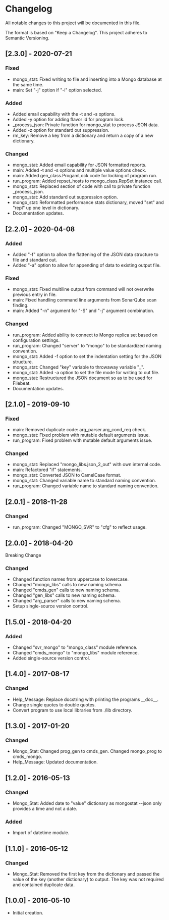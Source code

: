 # Changelog
All notable changes to this project will be documented in this file.

The format is based on "Keep a Changelog".  This project adheres to Semantic Versioning.


## [2.3.0] - 2020-07-21
### Fixed
- mongo_stat:  Fixed writing to file and inserting into a Mongo database at the same time.
- main:  Set "-j" option if "-i" option selected.

### Added
- Added email capability with the -t and -s options.
- Added -y option for adding flavor id for program lock.
- \_process_json:  Private function for mongo_stat to process JSON data.
- Added -z option for standard out suppression.
- rm_key:  Remove a key from a dictionary and return a copy of a new dictionary.

### Changed
- mongo_stat:  Added email capability for JSON formatted reports.
- main:  Added -t and -s options and multiple value options check.
- main:  Added gen_class.ProgamLock code for locking of program run.
- run_program:  Added repset_hosts to mongo_class.RepSet instance call.
- mongo_stat:  Replaced section of code with call to private function \_process_json.
- mongo_stat:  Add standard out suppression option.
- mongo_stat:  Reformatted performance stats dictionary, moved "set" and "repl" up one level in dictionary.
- Documentation updates.


## [2.2.0] - 2020-04-08
### Added
- Added "-f" option to allow the flattening of the JSON data structure to file and standard out.
- Added "-a" option to allow for appending of data to existing output file.

### Fixed
- mongo_stat:  Fixed multiline output from command will not overwrite previous entry in file.
- main:  Fixed handling command line arguments from SonarQube scan finding.
- main:  Added "-n" argument for "-S" and "-j" argument combination.

### Changed
- run_program:  Added ability to connect to Mongo replica set based on configuration settings.
- run_program:  Changed "server" to "mongo" to be standardized naming convention.
- mongo_stat:  Added -f option to set the indentation setting for the JSON structure.
- mongo_stat:  Changed "key" variable to throwaway variable "\_".
- mongo_stat:  Added -a option to set the file mode for writing to out file.
- mongo_stat:  Restructured the JSON document so as to be used for Filebeat.
- Documentation updates.


## [2.1.0] - 2019-09-10
### Fixed
- main:  Removed duplicate code:  arg_parser.arg_cond_req check.
- mongo_stat:  Fixed problem with mutable default arguments issue.
- run_program:  Fixed problem with mutable default arguments issue.

### Changed
- mongo_stat:  Replaced "mongo_libs.json_2_out" with own internal code.
- main:  Refactored "if" statements.
- mongo_stat:  Converted JSON to CamelCase format.
- mongo_stat:  Changed variable name to standard naming convention.
- run_program:  Changed variable name to standard naming convention.


## [2.0.1] - 2018-11-28
### Changed
- run_program:  Changed "MONGO_SVR" to "cfg" to reflect usage.


## [2.0.0] - 2018-04-20
Breaking Change

### Changed
- Changed function names from uppercase to lowercase.
- Changed "mongo_libs" calls to new naming schema.
- Changed "cmds_gen" calls to new naming schema.
- Changed "gen_libs" calls to new naming schema.
- Changed "arg_parser" calls to new naming schema.
- Setup single-source version control.


## [1.5.0] - 2018-04-20
### Added
- Changed "svr_mongo" to "mongo_class" module reference.
- Changed "cmds_mongo" to "mongo_libs" module reference.
- Added single-source version control.


## [1.4.0] - 2017-08-17
### Changed
- Help_Message:  Replace docstring with printing the programs \_\_doc\_\_.
- Change single quotes to double quotes.
- Convert program to use local libraries from ./lib directory.


## [1.3.0] - 2017-01-20
### Changed
- Mongo_Stat:  Changed prog_gen to cmds_gen.  Changed mongo_prog to cmds_mongo.
- Help_Message:  Updated documentation.


## [1.2.0] - 2016-05-13
### Changed
- Mongo_Stat:  Added date to "value" dictionary as mongostat --json only provides a time and not a date.

### Added
- Import of datetime module.


## [1.1.0] - 2016-05-12
### Changed
- Mongo_Stat:  Removed the first key from the dictionary and passed the value of the key (another dictionary) to output.  The key was not required and contained duplicate data.


## [1.0.0] - 2016-05-10
- Initial creation.

